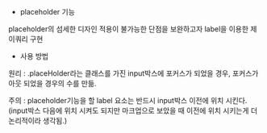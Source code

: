* placeholder 기능

placeholder의 섬세한 디자인 적용이 불가능한 단점을 보완하고자 label을 이용한 제이쿼리 구현

* 사용 방법

원리 : .placeHolder라는 클래스를 가진 input박스에 포커스가 되었을 경우, 포커스가 아웃 되었을 경우의 수를 만듦.

주의 : placeholder기능을 할 label 요소는 반드시 input박스 이전에 위치 시킨다. (input박스 다음에 위치 시켜도 되지만 마크업으로 보았을 때 이전에 위치 시키는게 더 논리적이라 생각됨.)
